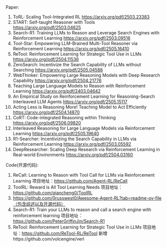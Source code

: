 Paper:
  1. ToRL: Scaling Tool-Integrated RL  https://arxiv.org/pdf/2503.23383
  2. START: Self-taught Reasoner with Tools  https://arxiv.org/pdf/2503.04625
  3. Search-R1: Training LLMs to Reason and Leverage Search Engines with Reinforcement Learning https://arxiv.org/pdf/2503.09516
  4. Tool-Star: Empowering LLM-Brained Multi-Tool Reasoner via Reinforcement Learning https://arxiv.org/pdf/2505.16410
  5. ReTool: Reinforcement Learning for Strategic Tool Use in LLMs https://arxiv.org/pdf/2504.11536
  6. ZeroSearch: Incentivize the Search Capability of LLMs without Searching https://arxiv.org/pdf/2505.04588
  7. WebThinker: Empowering Large Reasoning Models with Deep Research Capability https://arxiv.org/pdf/2504.21776
  8. Teaching Large Language Models to Reason with Reinforcement Learning https://arxiv.org/pdf/2403.04642
  9. An Empirical Study on Reinforcement Learning for Reasoning-Search Interleaved LLM Agents https://arxiv.org/pdf/2505.15117
  10. Acting Less is Reasoning More! Teaching Model to Act Efficiently https://arxiv.org/pdf/2504.14870
  11. CoRT: Code-integrated Reasoning within Thinking https://arxiv.org/pdf/2506.09820
  12. Interleaved Reasoning for Large Language Models via Reinforcement Learning https://arxiv.org/pdf/2505.19640
  13. R1-Searcher: Incentivizing the Search Capability in LLMs via Reinforcement Learning https://arxiv.org/pdf/2503.05592
  14. DeepResearcher: Scaling Deep Research via Reinforcement Learning in Real-world Environments  https://arxiv.org/pdf/2504.03160
  


Code(开源代码):
  1. ReCall: Learning to Reason with Tool Call for LLMs via Reinforcement Learning
  项目地址：https://github.com/Agent-RL/ReCall
  2. ToolRL: Reward is All Tool Learning Needs
  项目地址：https://github.com/qiancheng0/ToolRL
  3. https://github.com/0russwest0/Awesome-Agent-RL?tab=readme-ov-file（包含综述以及开源代码）
  4. Search-R1: Train your LLMs to reason and call a search engine with reinforcement learning
  项目地址：https://github.com/PeterGriffinJin/Search-R1
  5. ReTool: Reinforcement Learning for Strategic Tool Use in LLMs
  项目地址：https://github.com/ReTool-RL/ReTool
新增https://github.com/volcengine/verl
